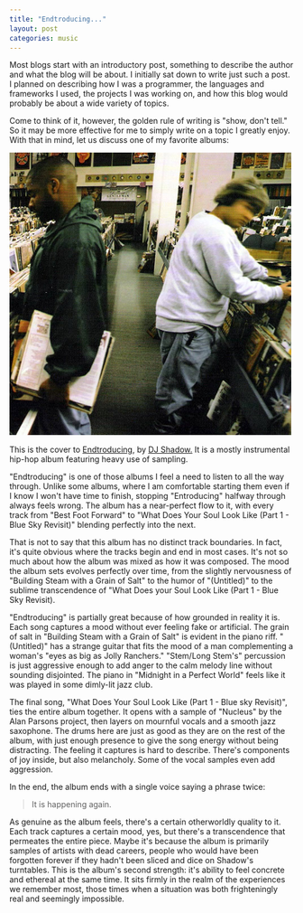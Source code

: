 ```yaml
---
title: "Endtroducing..."
layout: post
categories: music
---
```


Most blogs start with an introductory post, something to describe the author and what the blog will be about.
I initially sat down to write just such a post.
I planned on describing how I was a programmer, the languages and frameworks I used, the projects I was working on, and how this blog would probably be about a wide variety of topics.

Come to think of it, however, the golden rule of writing is "show, don't tell."
So it may be more effective for me to simply write on a topic I greatly enjoy.
With that in mind, let us discuss one of my favorite albums:

<div class="center-box">
<img src="/blog/assets/endtroducing.jpg" class="inset-image">
</div>

This is the cover to <a href="https://en.wikipedia.org/wiki/Endtroducing.....">Endtroducing</a>, by <a href="https://en.wikipedia.org/wiki/DJ_Shadow">DJ Shadow.</a>
It is a mostly instrumental hip-hop album featuring heavy use of sampling.

"Endtroducing" is one of those albums I feel a need to listen to all the way through.
Unlike some albums, where I am comfortable starting them even if I know I won't have time to finish, stopping "Entroducing" halfway through always feels wrong.
The album has a near-perfect flow to it, with every track from "Best Foot Forward" to "What Does Your Soul Look Like (Part 1 - Blue Sky Revisit)" blending perfectly into the next.

That is not to say that this album has no distinct track boundaries.
In fact, it's quite obvious where the tracks begin and end in most cases.
It's not so much about how the album was mixed as how it was composed.
The mood the album sets evolves perfectly over time, from the slightly nervousness of "Building Steam with a Grain of Salt" to the humor of "(Untitled)" to the sublime transcendence of "What Does your Soul Look Like (Part 1 - Blue Sky Revisit).


"Endtroducing" is partially great because of how grounded in reality it is.
Each song captures a mood without ever feeling fake or artificial.
The grain of salt in "Building Steam with a Grain of Salt" is evident in the piano riff.
"(Untitled)" has a strange guitar that fits the mood of a man complementing a woman's "eyes as big as Jolly Ranchers."
"Stem/Long Stem's" percussion is just aggressive enough to add anger to the calm melody line without sounding disjointed. 
The piano in "Midnight in a Perfect World" feels like it was played in some dimly-lit jazz club.

The final song, "What Does Your Soul Look Like (Part 1 - Blue sky Revisit)", ties the entire album together.
It opens with a sample of "Nucleus" by the Alan Parsons project, then layers on mournful vocals and a smooth jazz saxophone.
The drums here are just as good as they are on the rest of the album, with just enough presence to give the song energy without being distracting.
The feeling it captures is hard to describe.
There's components of joy inside, but also melancholy.
Some of the vocal samples even add aggression.

In the end, the album ends with a single voice saying a phrase twice:

> It is happening again.

As genuine as the album feels, there's a certain otherworldly quality to it.
Each track captures a certain mood, yes, but there's a transcendence that permeates the entire piece.
Maybe it's because the album is primarily samples of artists with dead careers, people who would have been forgotten forever if they hadn't been sliced and dice on Shadow's turntables.
This is the album's second strength: it's ability to feel concrete and ethereal at the same time.
It sits firmly in the realm of the experiences we remember most, those times when a situation was both frighteningly real and seemingly impossible.
